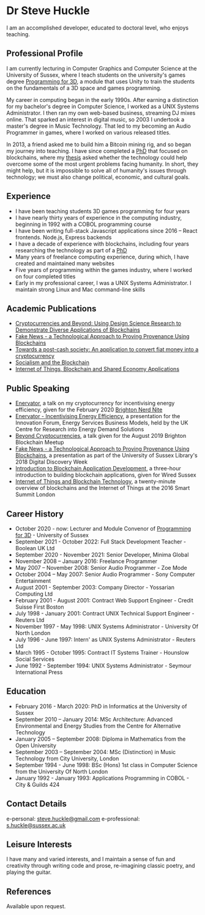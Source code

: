 # Dr Steve Huckle

I am an accomplished developer, educated to doctoral level, who enjoys teaching.

## Professional Profile

I am currently lecturing in Computer Graphics and Computer Science at the University of Sussex, where I teach students on the university's games degree [Programming for 3D](https://github.com/glowkeeper/P3D), a module that uses Unity to train the students on the fundamentals of a 3D space and games programming.

My career in computing began in the early 1990s. After earning a distinction for my bachelor's degree in Computer Science, I worked as a UNIX Systems Administrator. I then ran my own web-based business, streaming DJ mixes online. That sparked an interest in digital music, so 2003 I undertook a master's degree in Music Technology. That led to my becoming an Audio Programmer in games, where I worked on various released titles.

In 2013, a friend asked me to build him a Bitcoin mining rig, and so began my journey into teaching. I have since completed a [PhD](/academia/phd) that focused on blockchains, where my [thesis](/assets/docs/pHDThesis.pdf) asked whether the technology could help overcome some of the most urgent problems facing humanity. In short, they might help, but it is impossible to solve all of humanity's issues through technology; we must also change political, economic, and cultural goals.

## Experience

- I have been teaching students 3D games programming for four years
- I have nearly thirty years of experience in the computing industry, beginning in 1992 with a COBOL programming course
- I have been writing full-stack Javascript applications since 2016 – React frontends. Node.js, Express backends
- I have a decade of experience with blockchains, including four years researching the technology as part of a [PhD](/academia/phd)
- Many years of freelance computing experience, during which, I have created and maintained many websites
- Five years of programming within the games industry, where I worked on four completed titles
- Early in my professional career, I was a UNIX Systems Administrator. I maintain strong Linux and Mac command-line skills

## Academic Publications

- [Cryptocurrencies and Beyond: Using Design Science Research to Demonstrate Diverse Applications of Blockchains](http://sro.sussex.ac.uk/id/eprint/90377/)
- [Fake News - a Technological Approach to Proving Provenance Using Blockchains](https://doi.org/10.1089/big.2017.0071)
- [Towards a post-cash society: An application to convert fiat money into a cryptocurrency](http://firstmonday.org/ojs/index.php/fm/article/view/7410/6003)
- [Socialism and the Blockchain](http://www.mdpi.com/1999-5903/8/4/49)
- [Internet of Things, Blockchain and Shared Economy Applications](http://dx.doi.org/10.1016/j.procs.2016.09.074)

## Public Speaking

- [Enervator](https://github.com/glowkeeper/Enervator/blob/master/presentations/nerdNite/presentation/nerdNite.md), a talk on my cryptocurrency for incentivising energy efficiency, given for the February 2020 [Brighton Nerd Nite](https://brighton.nerdnite.com/)
- [Enervator - Incentivising Energy Efficiency](https://github.com/glowkeeper/innovationForum/blob/master/presentation/Enervator.md), a presentation for the Innovation Forum, Energy Services Business Models, held by the UK Centre for Research into Energy Demand Solutions
- [Beyond Cryptocurrencies](https://github.com/glowkeeper/blockchainMeetup/blob/master/presentation/beyondCryptos.md), a talk given for the August 2019 Brighton Blockchain Meetup
- [Fake News - a Technological Approach to Proving Provenance Using Blockchains](https://github.com/glowkeeper/digitalDiscoveryPresentation/blob/master/presentation/digitalDiscovery.md), a presentation as part of the University of Sussex Library's 2018 Digital Discovery Week
- [Introduction to Blockchain Application Development](https://github.com/glowkeeper/dApp-Development), a three-hour introduction to building blockchain applications, given for Wired Sussex
- [Internet of Things and Blockchain Technology](https://github.com/glowkeeper/DaMIS-Presentation), a twenty-minute overview of blockchains and the Internet of Things at the 2016 Smart Summit London

## Career History

- October 2020 - now: Lecturer and Module Convenor of [Programming for 3D](https://github.com/glowkeeper/P3D) - University of Sussex
- September 2021 - October 2022: Full Stack Development Teacher - Boolean UK Ltd
- September 2020 - November 2021: Senior Developer, Minima Global
- November 2008 – January 2016: Freelance Programmer
- May 2007 – November 2008: Senior Audio Programmer - Zoe Mode
- October 2004 – May 2007: Senior Audio Programmer - Sony Computer Entertainment
- August 2001 - September 2003: Company Director - Yossarian Computing Ltd
- February 2001 - August 2001: Contract Web Support Engineer - Credit Suisse First Boston
- July 1998 - January 2001: Contract UNIX Technical Support Engineer - Reuters Ltd
- November 1997 - May 1998: UNIX Systems Administrator - University Of North London
- July 1996 - June 1997: Intern' as UNIX Systems Administrator - Reuters Ltd
- March 1995 - October 1995: Contract IT Systems Trainer - Hounslow Social Services
- June 1992 - September 1994: UNIX Systems Administrator - Seymour International Press

## Education

- February 2016 - March 2020: PhD in Informatics at the University of Sussex
- September 2010 – January 2014: MSc Architecture: Advanced Environmental and Energy Studies from the Centre for Alternative Technology
- January 2005 – September 2008: Diploma in Mathematics from the Open University
- September 2003 – September 2004: MSc (Distinction) in Music Technology from City University, London
- September 1994 - June 1998: BSc (Hons) 1st class in Computer Science from the University Of North London
- January 1992 - January 1993: Applications Programming in COBOL - City & Guilds 424

## Contact Details

e-personal: <steve.huckle@gmail.com>
e-professional: <s.huckle@sussex.ac.uk>

## Leisure Interests

I have many and varied interests, and I maintain a sense of fun and creativity through writing code and prose, re-imagining classic poetry, and playing the guitar.

## References

Available upon request.

&nbsp;
